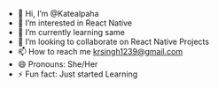 - 👋 Hi, I’m @Katealpaha
- 👀 I’m interested in React Native
- 🌱 I’m currently learning same
- 💞️ I’m looking to collaborate on React Native Projects
- 📫 How to reach me  krsingh1239@gmail.com
- 😄 Pronouns:  She/Her
- ⚡ Fun fact: Just started Learning

<!---
Katealpaha/Katealpaha is a ✨ special ✨ repository because its `README.md` (this file) appears on your GitHub profile.
You can click the Preview link to take a look at your changes.
--->
